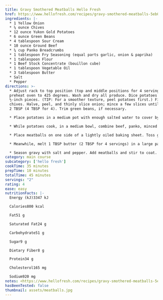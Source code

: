 ```yaml
---
title: Gravy Smothered Meatballs Hello Fresh
href: https://www.hellofresh.com/recipes/gravy-smothered-meatballs-5eb08242702289132e355a82
ingredients: |-
  * 1 Yellow Onion
  * ¼ ounce Chives
  * 12 ounce Yukon Gold Potatoes
  * 6 ounce Green Beans
  * 4 tablespoon Sour Cream
  * 10 ounce Ground Beef
  * ¼ cup Panko Breadcrumbs
  * 1 tablespoon Fry Seasoning (equal parts garlic, onion & paprika)
  * 1 tablespoon Flour
  * 1 Beef Stock Concentrate (bouillon cube)
  * 1 tablespoon Vegetable Oil
  * 3 tablespoon Butter
  * Salt
  * Pepper
directions: >-
  * Adjust rack to top position (top and middle positions for 4 servings) and
  preheat oven to 425 degrees. Wash and dry all produce. Dice potatoes into
  ½-inch pieces. (TIP: For a smoother texture, peel potatoes first.) Finely chop
  chives. Halve, peel, and thinly slice onion; mince a few slices until you have
  2 TBSP (4 TBSP for 4). Trim green beans, if necessary.

  * Place potatoes in a medium pot with enough salted water to cover by 2 inches. Bring to a boil; cook until tender, 15-20 minutes. Reserve ½ cup potato cooking liquid, then drain and return potatoes to pot. Mash with sour cream and 1 TBSP butter (2 TBSP for 4 servings) until smooth, adding splashes of reserved potato cooking liquid as needed. Stir in half the chives, salt, and pepper. Keep covered off heat.

  * While potatoes cook, in a medium bowl, combine beef, panko, minced onion, 1 TBSP water (2 TBSP for 4 servings), half the Fry Seasoning (you’ll use the rest later), salt (we used ½ tsp kosher salt; 1 tsp for 4), and a pinch of pepper. Form into 10-12 (20-24 for 4) 1½-inch meatballs.

  * Place meatballs on one side of a lightly oiled baking sheet. Toss green beans on empty side with a drizzle of oil, salt, and pepper. Roast on top rack until meatballs are cooked through and green beans are browned and tender, 14-16 minutes. (For 4 servings, divide between 2 sheets; roast meatballs on middle rack and green beans on top rack.)

  * Meanwhile, melt 1 TBSP butter (2 TBSP for 4 servings) in a large pan over medium-high heat. Add sliced onion; cook, stirring, until softened, 7-9 minutes. Add a drizzle of oil, half the flour (all the flour for 4), and remaining Fry Seasoning; cook, stirring, until lightly browned, 1-2 minutes. Whisk in ¾ cup water (1½ cups for 4) and stock concentrate. Bring to a simmer, whisking, until thickened, 2-4 minutes. Reduce heat to low; stir in another 1 TBSP butter.

  * Season gravy with salt and pepper. Add meatballs and stir to coat. (TIP: If gravy seems too thick, stir in a splash of water.) Turn off heat. Divide potatoes between plates; top with meatballs and gravy. Add green beans to the side. Garnish with remaining chives and serve.
category: main course
subcategory: ['hello fresh']
cookTime: 35 minutes
prepTime: 10 minutes
totalTime: 45 minutes
servings: "2"
rating: 4
ease: easy
nutritionFacts: |-
  Energy (kJ)3347 kJ

  Calories800 kcal

  Fat51 g

  Saturated Fat24 g

  Carbohydrate51 g

  Sugar9 g

  Dietary Fiber8 g

  Protein34 g

  Cholesterol165 mg

  Sodium920 mg
notes: <https://www.hellofresh.com/recipes/gravy-smothered-meatballs-5eb08242702289132e355a82>
hasBeenTested: false
thumbnail: assets/meatballs.jpg
---
```

